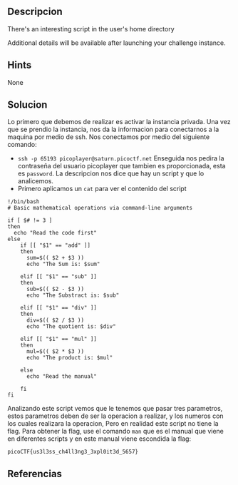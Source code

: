 ## Descripcion
There's an interesting script in the user's home directory

Additional details will be available after launching your challenge instance.

## Hints
None

## Solucion
Lo primero que debemos de realizar es activar la instancia privada. 
Una vez que se prendio la instancia, nos da la informacion para conectarnos a la maquina por medio de ssh. 
Nos conectamos por medio del siguiente comando: 
- `ssh -p 65193 picoplayer@saturn.picoctf.net`
Enseguida nos pedira la contraseña del usuario picoplayer que tambien es proporcionada, esta es `password`.
La descripcion nos dice que hay un script y que lo analicemos.
- Primero aplicamos un `cat` para ver el contenido del script
```
!/bin/bash
# Basic mathematical operations via command-line arguments

if [ $# != 3 ]
then
  echo "Read the code first"
else
	if [[ "$1" == "add" ]]
	then 
	  sum=$(( $2 + $3 ))
	  echo "The Sum is: $sum"  

	elif [[ "$1" == "sub" ]]
	then 
	  sub=$(( $2 - $3 ))
	  echo "The Substract is: $sub" 

	elif [[ "$1" == "div" ]]
	then 
	  div=$(( $2 / $3 ))
	  echo "The quotient is: $div" 

	elif [[ "$1" == "mul" ]]
	then
	  mul=$(( $2 * $3 ))
	  echo "The product is: $mul" 

	else
	  echo "Read the manual"
	 
	fi
fi

```
Analizando este script vemos que le tenemos que pasar tres parametros, estos parametros deben de ser la operacion a realizar, y los numeros con los cuales realizara la operacion, Pero en realidad este script no tiene la flag. 
Para obtener la flag, use el comando `man` que es el manual que viene en diferentes scripts y en este manual viene escondida la flag:

`picoCTF{us3l3ss_ch4ll3ng3_3xpl0it3d_5657}`

## Referencias

